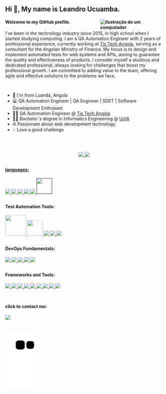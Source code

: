 ## Hi 👋, My name is Leandro Ucuamba.
#### Welcome to my GitHub profile.  <img src="https://raw.githubusercontent.com/MicaelliMedeiros/micaellimedeiros/master/image/computer-illustration.png" alt="ilustração de um computador" min-width="200px" max-width="200px" width="200px" align="right">

I've been in the technology industry since 2015, in high school when I started studying computing. I am a QA Automation Engineer with 2 years of professional experience, currently working at <a href="https://www.tistech.co.ao/">Tis Tech Angola</a>, serving as a consultant for the Angolan Ministry of Finance. My focus is to design and implement automated tests for web systems and APIs, aiming to guarantee the quality and effectiveness of products. I consider myself a studious and dedicated professional, always looking for challenges that boost my professional growth. I am committed to adding value to the team, offering agile and effective solutions to the problems we face.


<br>

- 🔰  I`m from Luanda, Angola
- 💻 QA Automation Engineer | QA Engineer | SDET | Software Development Enthusiast
- 👨‍💻 QA Automation Engineer @ <a href="https://www.tistech.co.ao/">Tis Tech Angola</a>
- 👨‍🎓 Bachelor`s degree in Informatics Engineering @ <a href="http://197.234.119.70/index.aspx">UnIA</a>
- 🌐 Passionate about web development technology.
- 💡 Love a good challenge

<br><br>

<div align="center">
  <a href="https://github.com/LeandroUcuamba">
  <img height="180em" src="https://github-readme-stats.vercel.app/api?username=LeandroUcuamba&show_icons=true&theme=dracula&include_all_commits=true&count_private=true"/>
  <img height="180em" src="https://github-readme-stats.vercel.app/api/top-langs/?username=LeandroUcuamba&layout=compact&langs_count=7&theme=dracula"/>
</div>

##

#### languages:
<div>
    <a href="https://developer.mozilla.org/pt-BR/docs/Web/HTML">
      <img src="https://skillicons.dev/icons?i=html"/>
    </a>
    <a href="https://developer.mozilla.org/pt-BR/docs/Web/CSS">
      <img src="https://skillicons.dev/icons?i=css"/>
    </a>
    <a href="https://www.java.com/pt-BR/">
      <img src="https://skillicons.dev/icons?i=java"/>
    </a>
    <a href="https://developer.mozilla.org/pt-BR/docs/Web/JavaScript">
      <img src="https://skillicons.dev/icons?i=js"/>
    </a>
    <a href="https://www.typescriptlang.org/">
      <img src="https://skillicons.dev/icons?i=typescript"/>
    </a>
    <a href="">
      <img src="https://cdn.jsdelivr.net/gh/devicons/devicon@latest/icons/azuresqldatabase/azuresqldatabase-original.svg" width="50px" height="50px"/>
    </a>
</div>

##

#### Test Automation Tools:
<div>
    <a href="https://playwright.dev/">
      <img src="https://cdn.jsdelivr.net/gh/devicons/devicon@latest/icons/playwright/playwright-original.svg" width="66px" height="66px"/>
    </a>
    <a href="https://www.cypress.io/">
      <img src="https://cdn.jsdelivr.net/gh/devicons/devicon@latest/icons/cypressio/cypressio-original.svg" width="50px" height="50px"/>
    </a>
    <a href="https://www.selenium.dev/">
      <img src="https://skillicons.dev/icons?i=selenium"/>
    </a>
    <a href="https://www.postman.com/">
      <img src="https://skillicons.dev/icons?i=postman"/>
    </a>
    <a href="https://cucumber.io/docs/gherkin/">
      <img src="https://skillicons.dev/icons?i=gherkin"/>
    </a>
</div>


##

#### DevOps Fundamentals:
<div>
    <a href="https://www.docker.com/">
      <img src="https://skillicons.dev/icons?i=docker"/>
    </a>
    <a href="https://github.com/features/actions">
      <img src="https://skillicons.dev/icons?i=githubactions"/>
    </a>
    <a href="https://gitlab.com/gitlab-org">
      <img src="https://skillicons.dev/icons?i=gitlab"/>
    </a>
    <a href="https://www.jenkins.io/">
      <img src="https://skillicons.dev/icons?i=jenkins"/>
    </a>
    <a href="https://azure.microsoft.com/en-us">
      <img src="https://skillicons.dev/icons?i=azure"/>
    </a>
</div>



##

#### Frameworks and Tools:
<div>
    <a href="https://git-scm.com/">
      <img src="https://skillicons.dev/icons?i=git"/>
    </a>
    <a href="https://angular.dev/">
      <img src="https://skillicons.dev/icons?i=angular"/>
    </a>
    <a href="https://react.dev/">
      <img src="https://skillicons.dev/icons?i=react"/>
    </a>
    <a href="https://spring.io/projects/spring-boot">
      <img src="https://skillicons.dev/icons?i=spring"/>
    </a>
    <a href="https://nodejs.org/en">
      <img src="https://skillicons.dev/icons?i=nodejs"/>
    </a>
    <a href="https://www.jetbrains.com/idea/">
      <img src="https://skillicons.dev/icons?i=idea"/>
    </a>
    <a href="https://www.mysql.com/">
      <img src="https://skillicons.dev/icons?i=mysql"/>
    </a>
    <a href="https://www.postgresql.org/">
      <img src="https://skillicons.dev/icons?i=postgres"/>
    </a>
    <a href="https://code.visualstudio.com/">
      <img src="https://skillicons.dev/icons?i=vscode"/>
    </a>
</div>
<br/>
<div>
</div>

##


#### click to contact me:
<div>
    <a href="https://www.linkedin.com/in/leandrosantosucuamba/">
      <img src="https://skillicons.dev/icons?i=linkedin"/>
    </a>
</div>

##


![Snake animation](https://github.com/rafaballerini/rafaballerini/blob/output/github-contribution-grid-snake.svg)
